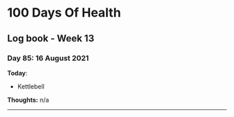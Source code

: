 # 100 Days Of Health

## Log book - Week 13

### Day 85: 16 August 2021

**Today**:

* Kettlebell

**Thoughts:** n/a

---
